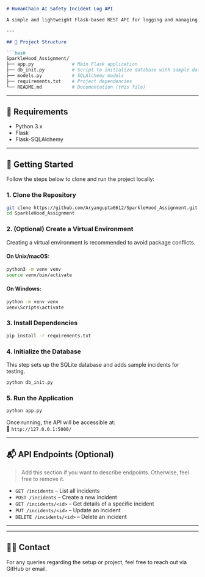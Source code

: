 

```markdown
# HumanChain AI Safety Incident Log API

A simple and lightweight Flask-based REST API for logging and managing AI safety incidents. This project is designed as part of a take-home assignment and demonstrates foundational REST principles, CRUD operations, and basic database integration using SQLAlchemy.

---

## 📁 Project Structure

```bash
SparkleHood_Assignment/
├── app.py              # Main Flask application
├── db_init.py          # Script to initialize database with sample data
├── models.py           # SQLAlchemy models
├── requirements.txt    # Project dependencies
└── README.md           # Documentation (this file)
```

---

## 🔧 Requirements

- Python 3.x
- Flask
- Flask-SQLAlchemy

---

## 🚀 Getting Started

Follow the steps below to clone and run the project locally:

### 1. Clone the Repository

```bash
git clone https://github.com/Aryangupta6612/SparkleHood_Assignment.git
cd SparkleHood_Assignment
```

### 2. (Optional) Create a Virtual Environment

Creating a virtual environment is recommended to avoid package conflicts.

#### On Unix/macOS:
```bash
python3 -m venv venv
source venv/bin/activate
```

#### On Windows:
```bash
python -m venv venv
venv\Scripts\activate
```

### 3. Install Dependencies

```bash
pip install -r requirements.txt
```

### 4. Initialize the Database

This step sets up the SQLite database and adds sample incidents for testing.

```bash
python db_init.py
```

### 5. Run the Application

```bash
python app.py
```

Once running, the API will be accessible at:  
📍 `http://127.0.0.1:5000/`

---

## 📬 API Endpoints (Optional)

> Add this section if you want to describe endpoints. Otherwise, feel free to remove it.

- `GET /incidents` – List all incidents  
- `POST /incidents` – Create a new incident  
- `GET /incidents/<id>` – Get details of a specific incident  
- `PUT /incidents/<id>` – Update an incident  
- `DELETE /incidents/<id>` – Delete an incident  

---


---

## 🙋‍♂️ Contact

For any queries regarding the setup or project, feel free to reach out via GitHub or email.
```